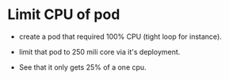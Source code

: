 # Limit CPU of pod

* create a pod that required 100% CPU (tight loop for instance).

* limit that pod to 250 mili core via it's deployment.

* See that it only gets 25% of a one cpu.
